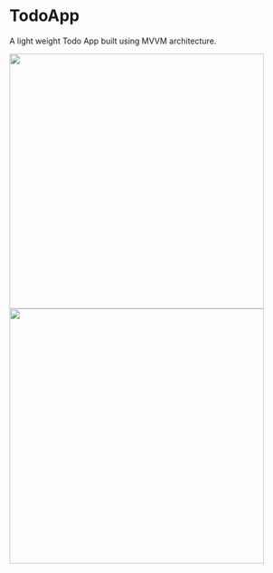 # TodoApp

A light weight Todo App built using MVVM architecture.

<img style="display: inline;" src="https://user-images.githubusercontent.com/81500872/127199451-b3318a98-1a8f-40a8-9005-e0a704b474d1.jpg" width="450" />
<img src = "https://user-images.githubusercontent.com/81500872/127199571-3f3a3d5e-b5f9-420c-b30b-7aab08c6a28e.jpg" width = "450/>
<img src = "https://user-images.githubusercontent.com/81500872/127199625-5f148a3e-64bf-4fa8-b6cb-d589758c82d0.jpg" width = "450"/>
